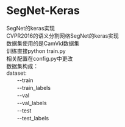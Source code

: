 # SegNet-Keras
SegNet的keras实现<br>
CVPR2016的语义分割网络SegNet的keras实现<br>
数据集使用的是CamVid数据集<br>
训练直接python train.py<br>
相关配置在config.py中更改<br>
数据集构成：<br>
dataset:<br>
　　--train<br>
　　--train_labels<br>
　　--val<br>
　　--val_labels<br>
　　--test<br>
　　--test_labels<br>
